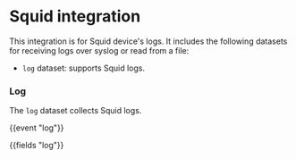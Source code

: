 # Squid integration

This integration is for Squid device's logs. It includes the following
datasets for receiving logs over syslog or read from a file:
- `log` dataset: supports Squid logs.

### Log

The `log` dataset collects Squid logs.

{{event "log"}}

{{fields "log"}}


